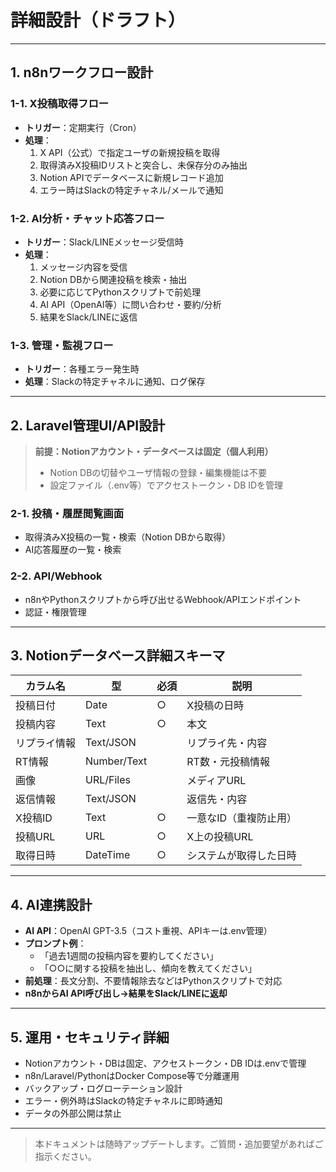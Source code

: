 # 詳細設計（ドラフト）

---

## 1. n8nワークフロー設計

### 1-1. X投稿取得フロー
- **トリガー**：定期実行（Cron）
- **処理**：
  1. X API（公式）で指定ユーザの新規投稿を取得
  2. 取得済みX投稿IDリストと突合し、未保存分のみ抽出
  3. Notion APIでデータベースに新規レコード追加
  4. エラー時はSlackの特定チャネル/メールで通知

### 1-2. AI分析・チャット応答フロー
- **トリガー**：Slack/LINEメッセージ受信時
- **処理**：
  1. メッセージ内容を受信
  2. Notion DBから関連投稿を検索・抽出
  3. 必要に応じてPythonスクリプトで前処理
  4. AI API（OpenAI等）に問い合わせ・要約/分析
  5. 結果をSlack/LINEに返信

### 1-3. 管理・監視フロー
- **トリガー**：各種エラー発生時
- **処理**：Slackの特定チャネルに通知、ログ保存

---

## 2. Laravel管理UI/API設計

> **前提：Notionアカウント・データベースは固定（個人利用）**
> - Notion DBの切替やユーザ情報の登録・編集機能は不要
> - 設定ファイル（.env等）でアクセストークン・DB IDを管理

### 2-1. 投稿・履歴閲覧画面
- 取得済みX投稿の一覧・検索（Notion DBから取得）
- AI応答履歴の一覧・検索

### 2-2. API/Webhook
- n8nやPythonスクリプトから呼び出せるWebhook/APIエンドポイント
- 認証・権限管理

---

## 3. Notionデータベース詳細スキーマ

| カラム名     | 型         | 必須 | 説明                       |
|--------------|------------|------|----------------------------|
| 投稿日付     | Date       | ○    | X投稿の日時                |
| 投稿内容     | Text       | ○    | 本文                       |
| リプライ情報 | Text/JSON  |      | リプライ先・内容           |
| RT情報       | Number/Text|      | RT数・元投稿情報           |
| 画像         | URL/Files  |      | メディアURL                |
| 返信情報     | Text/JSON  |      | 返信先・内容               |
| X投稿ID      | Text       | ○    | 一意なID（重複防止用）     |
| 投稿URL      | URL        | ○    | X上の投稿URL               |
| 取得日時     | DateTime   | ○    | システムが取得した日時      |

---

## 4. AI連携設計

- **AI API**：OpenAI GPT-3.5（コスト重視、APIキーは.env管理）
- **プロンプト例**：
  - 「過去1週間の投稿内容を要約してください」
  - 「○○に関する投稿を抽出し、傾向を教えてください」
- **前処理**：長文分割、不要情報除去などはPythonスクリプトで対応
- **n8nからAI API呼び出し→結果をSlack/LINEに返却**

---

## 5. 運用・セキュリティ詳細

- Notionアカウント・DBは固定、アクセストークン・DB IDは.envで管理
- n8n/Laravel/PythonはDocker Compose等で分離運用
- バックアップ・ログローテーション設計
- エラー・例外時はSlackの特定チャネルに即時通知
- データの外部公開は禁止

---

> 本ドキュメントは随時アップデートします。ご質問・追加要望があればご指示ください。 